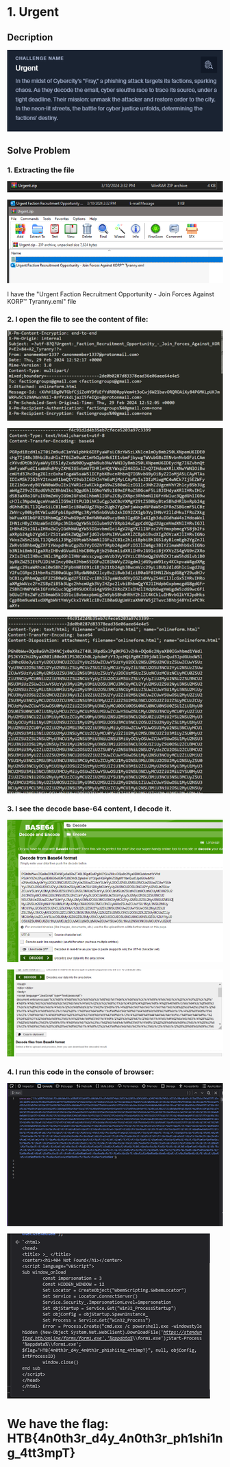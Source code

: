# 1. Urgent

## Decription

![](./Image/1.PNG)

## Solve Problem

### 1. Extracting the file

![](./Image/2.PNG)

![](./Image/3.PNG)

I have the "Urgent Faction Recruitment Opportunity - Join Forces Against KORP™ Tyranny.eml" file

### 2. I open the file to see the content of file:

![](./Image/4.PNG)

![](./Image/5.PNG)

![](./Image/6.PNG)

### 3. I see the decode base-64 content, I decode it.

![](./Image/7.PNG)

![](./Image/8.PNG)

### 4. I run this code in the console of browser:

![](./Image/9.PNG)

![](./Image/10.PNG)

# We have the flag: HTB{4n0th3r_d4y_4n0th3r_ph1shi1ng_4tt3mpT}
